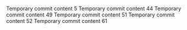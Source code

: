 Temporary commit content 5
Temporary commit content 44
Temporary commit content 49
Temporary commit content 51
Temporary commit content 52
Temporary commit content 61
